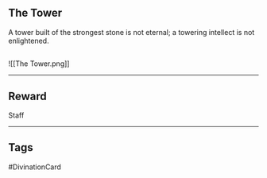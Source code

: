## The Tower
A tower built of the strongest stone is not eternal; a towering intellect is not enlightened.
## 
![[The Tower.png]]

---
## Reward
Staff

---
## Tags
#DivinationCard